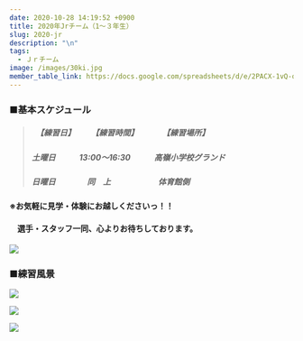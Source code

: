 ```yaml
---
date: 2020-10-28 14:19:52 +0900
title: 2020年Jrチーム（1～３年生）
slug: 2020-jr
description: "\n"
tags:
  - Ｊｒチーム
image: /images/30ki.jpg
member_table_link: https://docs.google.com/spreadsheets/d/e/2PACX-1vQ-q6a9ujBvPRt-gM8FX94a1RK6yu8t04FGSRAEGsZK827c74aomcIs7gF6YXiELy49G0236ih3-tvE/pubhtml?gid=1671152114&single=true
---
```

### ■基本スケジュール

> ##### 　【練習日】　　　【練習時間】　　　　【練習場所】
>
> ##### **土**曜日　　　13:00～16:30　　　高嶺小学校グランド
>
> ##### 日曜日　　　　同　上　　　　　　体育館側

#### ※お気軽に見学・体験にお越しくださいっ！！

#### 　選手・スタッフ一同、心よりお待ちしております。

![](/images/image25.jpg)

### ■練習風景

![](/images/image52.jpg)

![](/images/image62.jpg)

![](/images/image4.jpg)